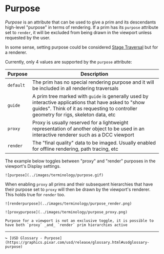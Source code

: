# Purpose


_Purpose_ is an attribute that can be used to give a prim and its descendants high-level "purpose" in terms of rendering. If a prim has its `purpose` attribute set to `render`, it will be excluded from being drawn in the viewport unless requested by the user.

In some sense, setting purpose could be considered [Stage Traversal](./stage_traversal.md) but for a renderer.


Currently, only 4 values are supported by the `purpose` attribute:

| Purpose    | Description | 
|--------------|-----------|
| `default` | The prim has no special rendering purpose and it will be included in all rendering traversals      |
| `guide`      | A prim tree marked with `guide` is generally used by interactive applications that have asked to "show guides". Think of it as requesting to controller geometry for rigs, skeleton data, etc  |
| `proxy`      | Proxy is usually reserved for a lightweight representation of another object to be used in an interactive renderer such as a DCC viewport  |
| `render`      | The "final quality" data to be imaged. Usually enabled for offline rendering, path tracing, etc  |


The example below toggles between "proxy" and "render" purposes in the viewport's Display settings.

```admonish example title="Example Switching between proxy and render Purposes"
![purpose](../images/terminology/purpose.gif)
```

When enabling `proxy` all prims and their subsequent hierarchies that have their purpose set to `proxy` will then be drawn by the viewport's renderer. This holds true for `render` too.

```admonish example title="Render Purpose"
![renderpurpose](../images/terminology/purpose_render.png)
```

```admonish example title="Proxy Purpose"
![proxypurpose](../images/terminology/purpose_proxy.png)
```

```admonish note title=""
Purpose for a viewport is not an exclusive toggle, it is possible to have both `proxy` _and_ `render` prim hierarchies active
```


---

```admonish note title=""
↪ [USD Glossary - Purpose](https://graphics.pixar.com/usd/release/glossary.html#usdglossary-purpose)
```
